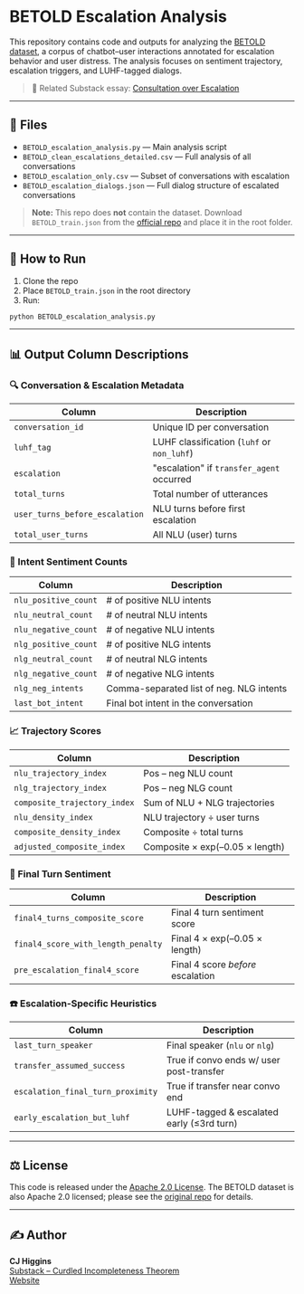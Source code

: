 # BETOLD Escalation Analysis

This repository contains code and outputs for analyzing the [BETOLD dataset](https://github.com/stanfordnlp/betold), a corpus of chatbot–user interactions annotated for escalation behavior and user distress. The analysis focuses on sentiment trajectory, escalation triggers, and LUHF-tagged dialogs.

> 📖 Related Substack essay: [Consultation over Escalation](https://higginscj.substack.com/p/trusting-the-chatbot-more-than-the)

---

## 📂 Files

- `BETOLD_escalation_analysis.py` — Main analysis script
- `BETOLD_clean_escalations_detailed.csv` — Full analysis of all conversations
- `BETOLD_escalation_only.csv` — Subset of conversations with escalation
- `BETOLD_escalation_dialogs.json` — Full dialog structure of escalated conversations

> **Note:** This repo does **not** contain the dataset. Download `BETOLD_train.json` from the [official repo](https://github.com/telepathylabsai/BETOLD_dataset) and place it in the root folder.

---

## 🚀 How to Run

1. Clone the repo
2. Place `BETOLD_train.json` in the root directory
3. Run:

```bash
python BETOLD_escalation_analysis.py
```

---

## 📊 Output Column Descriptions

### 🔍 Conversation & Escalation Metadata

| Column | Description |
|--------|-------------|
| `conversation_id` | Unique ID per conversation |
| `luhf_tag` | LUHF classification (`luhf` or `non_luhf`) |
| `escalation` | "escalation" if `transfer_agent` occurred |
| `total_turns` | Total number of utterances |
| `user_turns_before_escalation` | NLU turns before first escalation |
| `total_user_turns` | All NLU (user) turns |

### 🧠 Intent Sentiment Counts

| Column | Description |
|--------|-------------|
| `nlu_positive_count` | # of positive NLU intents |
| `nlu_neutral_count` | # of neutral NLU intents |
| `nlu_negative_count` | # of negative NLU intents |
| `nlg_positive_count` | # of positive NLG intents |
| `nlg_neutral_count` | # of neutral NLG intents |
| `nlg_negative_count` | # of negative NLG intents |
| `nlg_neg_intents` | Comma-separated list of neg. NLG intents |
| `last_bot_intent` | Final bot intent in the conversation |

### 📈 Trajectory Scores

| Column | Description |
|--------|-------------|
| `nlu_trajectory_index` | Pos – neg NLU count |
| `nlg_trajectory_index` | Pos – neg NLG count |
| `composite_trajectory_index` | Sum of NLU + NLG trajectories |
| `nlu_density_index` | NLU trajectory ÷ user turns |
| `composite_density_index` | Composite ÷ total turns |
| `adjusted_composite_index` | Composite × exp(–0.05 × length) |

### 🧪 Final Turn Sentiment

| Column | Description |
|--------|-------------|
| `final4_turns_composite_score` | Final 4 turn sentiment score |
| `final4_score_with_length_penalty` | Final 4 × exp(–0.05 × length) |
| `pre_escalation_final4_score` | Final 4 score *before* escalation |

### ☎️ Escalation-Specific Heuristics

| Column | Description |
|--------|-------------|
| `last_turn_speaker` | Final speaker (`nlu` or `nlg`) |
| `transfer_assumed_success` | True if convo ends w/ user post-transfer |
| `escalation_final_turn_proximity` | True if transfer near convo end |
| `early_escalation_but_luhf` | LUHF-tagged & escalated early (≤3rd turn) |

---

## ⚖️ License

This code is released under the [Apache 2.0 License](LICENSE). The BETOLD dataset is also Apache 2.0 licensed; please see the [original repo](https://github.com/stanfordnlp/betold) for details.

---

## ✍️ Author

**CJ Higgins**  
[Substack – Curdled Incompleteness Theorem](https://higginscj.substack.com)  
[Website](https://cj-higgins.com)
